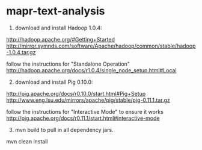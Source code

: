 mapr-text-analysis
==================

1. download and install Hadoop 1.0.4:

http://hadoop.apache.org/#Getting+Started
http://mirror.symnds.com/software/Apache/hadoop/common/stable/hadoop-1.0.4.tar.gz

follow the instructions for "Standalone Operation"
http://hadoop.apache.org/docs/r1.0.4/single_node_setup.html#Local

2. download and install Pig 0.10.0:

http://pig.apache.org/docs/r0.10.0/start.html#Pig+Setup
http://www.eng.lsu.edu/mirrors/apache/pig/stable/pig-0.11.1.tar.gz

follow the instructions for "Interactive Mode" to ensure it works
http://pig.apache.org/docs/r0.11.1/start.html#interactive-mode

3. mvn build to pull in all dependency jars.

mvn clean install

